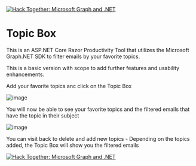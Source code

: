 [![Hack Together: Microsoft Graph and .NET](https://img.shields.io/badge/Microsoft%20-Hack--Together-orange?style=for-the-badge&logo=microsoft)](https://github.com/microsoft/hack-together)

# Topic Box
This is an ASP.NET Core Razor Productivity Tool that utilizes the Microsoft Graph.NET SDK to filter emails by your favorite topics. 

This is a basic version with scope to add further features and usability enhancements.

Add your favorite topics anc click on the Topic Box

![image](https://user-images.githubusercontent.com/40687015/223748949-4dad6f22-e310-4aab-86d1-a68b2a3e56ee.png)

You will now be able to see your favorite topics and the filtered emails that have the topic in their subject

![image](https://user-images.githubusercontent.com/40687015/223749047-44636ec4-bcab-4b58-a84c-30fa70536430.png)

You can visit back to delete and add new topics - Depending on the topics added, the Topic Box will show you the filtered emails

[![Hack Together: Microsoft Graph and .NET](https://img.shields.io/badge/Microsoft%20-Hack--Together-orange?style=for-the-badge&logo=microsoft)](https://github.com/microsoft/hack-together)
